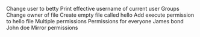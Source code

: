 Change user to betty
Print effective username of current user
Groups
Change owner  of file
Create empty file called hello
Add execute permission to hello file
Multiple permissions
Permissions for everyone
James bond
John doe
Mirror permissions
